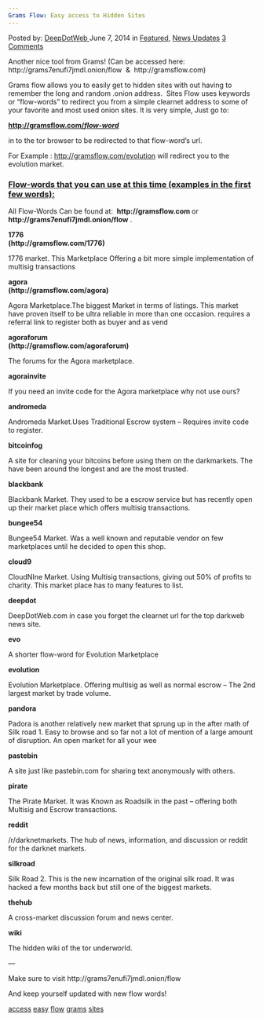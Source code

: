 ```yaml
---
Grams Flow: Easy access to Hidden Sites
---
```

<article class="post-listing post-5909 post type-post status-publish format-standard has-post-thumbnail hentry  tag-access tag-easy tag-flow tag-grams tag-sites">
    <div class="post-inner">
        <span>Posted by: <a href="https://www.deepdotweb.com/author/admin/" title="">DeepDotWeb </a></span>
    <span>June 7, 2014</span>
    <span>in <a href="https://www.deepdotweb.com/category/deepdot-news/" rel="category tag">Featured</a>, <a href="https://www.deepdotweb.com/category/news-updates/" rel="category tag">News Updates</a></span>
    <span><a href="https://www.deepdotweb.com/2014/06/07/grams-flow-easy-access-hidden-sites/#comments">3 Comments</a></span>
    </p>
    <div class="clear"></div>
    <div class="entry">
    <p class="text-muted">Another nice tool from Grams! (Can be accessed here: http://grams7enufi7jmdl.onion/flow  &amp;  http://gramsflow.com)</p>
    <p class="text-muted">Grams flow allows you to easily get to hidden sites with out having to remember the long and random .onion address.  Sites Flow uses keywords or &#8220;flow-words&#8221; to redirect you from a simple clearnet address to some of your favorite and most used onion sites. It is very simple, Just go to:</p>
    <p class="text-muted"><span style="text-decoration: underline;"><strong>http://gramsflow.com/<i>flow-word</i> </strong></span></p>
    <p class="text-muted">in to the tor browser to be redirected to that flow-word&#8217;s url.</p>
    <div class="alert alert-info">For Example : <a class="alert-link" href="http://gramsflow.com/evolution" target="_blank">http://gramsflow.com/evolution</a> will redirect you to the evolution market.</div>
    <div class="panel panel-primary">
    <div class="panel-heading">
    <h3 class="panel-title"><span style="text-decoration: underline;">Flow-words that you can use at this time (examples in the first few words):</span></h3>
    <p>All Flow-Words Can be found at:  <strong>http://gramsflow.com </strong>or<strong> http://grams7enufi7jmdl.onion/flow</strong> .</p>
    </div>
    <div class="panel-body">
    <div class="col-6 col-sm-6 col-md-4 col-lg-4">
    <p class="text-primary" style="white-space: nowrap;"><strong>1776</strong><br/>
    <strong> (http://gramsflow.com/1776)</strong></p>
    <p>1776 market. This Marketplace Offering a bit more simple implementation of multisig transactions</p>
    </div>
    <div class="col-6 col-sm-6 col-md-4 col-lg-4">
    <p class="text-primary" style="white-space: nowrap;"><strong>agora</strong><br/>
    <strong> (http://gramsflow.com/agora)</strong></p>
    <p>Agora Marketplace.The biggest Market in terms of listings. This market have proven itself to be ultra reliable in more than one occasion. requires a referral link to register both as buyer and as vend</p>
    </div>
    <div class="col-6 col-sm-6 col-md-4 col-lg-4">
    <p class="text-primary" style="white-space: nowrap;"><strong>agoraforum</strong><br/>
    <strong> (http://gramsflow.com/agoraforum)</strong></p>
    <p>The forums for the Agora marketplace.</p>
    </div>
    <div class="col-6 col-sm-6 col-md-4 col-lg-4">
    <p class="text-primary" style="white-space: nowrap;"><strong>agorainvite</strong></p>
    <p>If you need an invite code for the Agora marketplace why not use ours?</p>
    </div>
    <div class="col-6 col-sm-6 col-md-4 col-lg-4">
    <p class="text-primary" style="white-space: nowrap;"><strong>andromeda</strong></p>
    <p>Andromeda Market.Uses Traditional Escrow system &#8211; Requires invite code to register.</p>
    </div>
    <div class="col-6 col-sm-6 col-md-4 col-lg-4">
    <p class="text-primary" style="white-space: nowrap;"><strong>bitcoinfog</strong></p>
    <p>A site for cleaning your bitcoins before using them on the darkmarkets. The have been around the longest and are the most trusted.</p>
    </div>
    <div class="col-6 col-sm-6 col-md-4 col-lg-4">
    <p class="text-primary" style="white-space: nowrap;"><strong>blackbank</strong></p>
    <p>Blackbank Market. They used to be a escrow service but has recently open up their market place which offers multisig transactions.</p>
    </div>
    <div class="col-6 col-sm-6 col-md-4 col-lg-4">
    <p class="text-primary" style="white-space: nowrap;"><strong>bungee54</strong></p>
    <p>Bungee54 Market. Was a well known and reputable vendor on few marketplaces until he decided to open this shop.</p>
    </div>
    <div class="col-6 col-sm-6 col-md-4 col-lg-4">
    <p class="text-primary" style="white-space: nowrap;"><strong>cloud9</strong></p>
    <p>CloudNIne Market. Using Multisig transactions, giving out 50% of profits to charity. This market place has to many features to list.</p>
    </div>
    <div class="col-6 col-sm-6 col-md-4 col-lg-4">
    <p class="text-primary" style="white-space: nowrap;"><strong>deepdot</strong></p>
    <p>DeepDotWeb.com in case you forget the clearnet url for the top darkweb news site.</p>
    </div>
    <div class="col-6 col-sm-6 col-md-4 col-lg-4">
    <p class="text-primary" style="white-space: nowrap;"><strong>evo</strong></p>
    <p>A shorter flow-word for Evolution Marketplace</p>
    </div>
    <div class="col-6 col-sm-6 col-md-4 col-lg-4">
    <p class="text-primary" style="white-space: nowrap;"><strong>evolution</strong></p>
    <p>Evolution Marketplace. Offering multisig as well as normal escrow &#8211; The 2nd largest market by trade volume.</p>
    </div>
    <div class="col-6 col-sm-6 col-md-4 col-lg-4">
    <p class="text-primary" style="white-space: nowrap;"><strong>pandora</strong></p>
    <p>Padora is another relatively new market that sprung up in the after math of Silk road 1. Easy to browse and so far not a lot of mention of a large amount of disruption. An open market for all your wee</p>
    </div>
    <div class="col-6 col-sm-6 col-md-4 col-lg-4">
    <p class="text-primary" style="white-space: nowrap;"><strong>pastebin</strong></p>
    <p>A site just like pastebin.com for sharing text anonymously with others.</p>
    </div>
    <div class="col-6 col-sm-6 col-md-4 col-lg-4">
    <p class="text-primary" style="white-space: nowrap;"><strong>pirate</strong></p>
    <p>The Pirate Market. It was Known as Roadsilk in the past &#8211; offering both Multisig and Escrow transactions.</p>
    </div>
    <div class="col-6 col-sm-6 col-md-4 col-lg-4">
    <p class="text-primary" style="white-space: nowrap;"><strong>reddit</strong></p>
    <p>/r/darknetmarkets. The hub of news, information, and discussion or reddit for the darknet markets.</p>
    </div>
    <div class="col-6 col-sm-6 col-md-4 col-lg-4">
    <p class="text-primary" style="white-space: nowrap;"><strong>silkroad</strong></p>
    <p>Silk Road 2. This is the new incarnation of the original silk road. It was hacked a few months back but still one of the biggest markets.</p>
    </div>
    <div class="col-6 col-sm-6 col-md-4 col-lg-4">
    <p class="text-primary" style="white-space: nowrap;"><strong>thehub</strong></p>
    <p>A cross-market discussion forum and news center.</p>
    </div>
    <div class="col-6 col-sm-6 col-md-4 col-lg-4">
    <p class="text-primary" style="white-space: nowrap;"><strong>wiki</strong></p>
    <p>The hidden wiki of the tor underworld.</p>
    <p>&#8212;</p>
    <p>Make sure to visit http://grams7enufi7jmdl.onion/flow</p>
    <p>And keep yourself updated with new flow words!</p>
    </div>
    </div>
    </div>
    </div>
    <a href="https://www.deepdotweb.com/tag/access/" rel="tag">access</a> <a href="https://www.deepdotweb.com/tag/easy/" rel="tag">easy</a> <a href="https://www.deepdotweb.com/tag/flow/" rel="tag">flow</a> <a href="https://www.deepdotweb.com/tag/grams/" rel="tag">grams</a>  <a href="https://www.deepdotweb.com/tag/sites/" rel="tag">sites</a></span> <span style="display:none" class="updated">2014-06-07</span>
    <div style="display:none" class="vcard author" itemprop="author" itemscope itemtype="http://schema.org/Person"><strong class="fn" itemprop="name">
    
